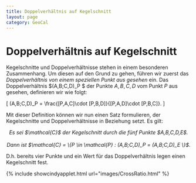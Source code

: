 ```yaml
---
title: Doppelverhältnis auf Kegelschnitt
layout: page
category: GeoCal
---
```


# Doppelverhältnis auf Kegelschnitt
Kegelschnitte und Doppelverhältnisse stehen in einem besonderen Zusammenhang. Um diesen auf den Grund zu gehen, führen wir zuerst das *Doppelverhältnis von einem speziellen Punkt aus gesehen* ein. Das Doppelverhältnis $(A,B;C,D)_P $ der Punkte $A,B,C,D$ vom Punkt $P$ aus gesehen, definieren wir wie folgt:

\[
(A,B;C,D)_P = \frac{[P,A,C]\cdot [P,B,D]}{[P,A,D]\cdot [P,B,C]}.
\]

Mit dieser Definition können wir nun einen Satz formulieren, der Kegelschnitte und Doppelverhältnisse in Beziehung setzt. Es gilt:
<div align="center">
<p><i>Es sei $\mathcal{C}$ der Kegelschnitt durch die fünf Punkte $A,B,C,D,E$.<br /><br />
Dann ist $\mathcal{C} = \{P \in \mathcal{P} : (A,B;C,D)_P = (A,B;C,D)_E  \}$.</i></p>
</div>

D.h. bereits vier Punkte und ein Wert für das Doppelverhältnis legen einen Kegelschnitt fest.


{% include showcindyapplet.html url="images/CrossRatio.html" %}

